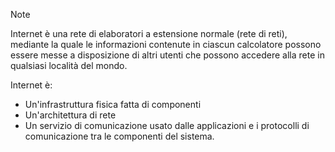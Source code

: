 >[!note]
>Internet è una rete di elaboratori a estensione normale (rete di reti), mediante la quale le informazioni contenute in ciascun calcolatore possono essere messe a disposizione di altri utenti che possono accedere alla rete in qualsiasi località del mondo.

Internet è:
- Un'infrastruttura fisica fatta di componenti
- Un'architettura di rete
- Un servizio di comunicazione usato dalle applicazioni e i protocolli di comunicazione tra le componenti del sistema.

